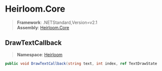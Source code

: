 # Heirloom.Core

> **Framework**: .NETStandard,Version=v2.1  
> **Assembly**: [Heirloom.Core][0]  

## DrawTextCallback

> **Namespace**: [Heirloom][0]  

```cs
public void DrawTextCallback(string text, int index, ref TextDrawState state)
```

[0]: ../../Heirloom.Core.md
